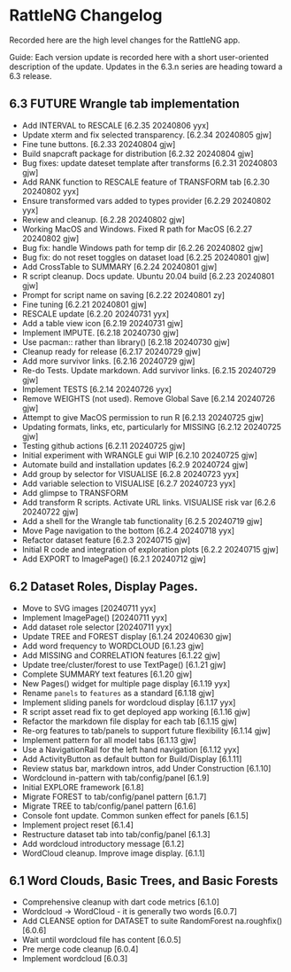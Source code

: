 # RattleNG Changelog

Recorded here are the high level changes for the RattleNG app.

Guide: Each version update is recorded here with a short user-oriented
description of the update. Updates in the 6.3.n series are heading
toward a 6.3 release.

## 6.3 FUTURE Wrangle tab implementation

+ Add INTERVAL to RESCALE [6.2.35 20240806 yyx]
+ Update xterm and fix selected transparency. [6.2.34 20240805 gjw]
+ Fine tune buttons. [6.2.33 20240804 gjw]
+ Build snapcraft package for distribution [6.2.32 20240804 gjw]
+ Bug fixes: update dateset template after transforms [6.2.31 20240803 gjw]
+ Add RANK function to RESCALE feature of TRANSFORM tab [6.2.30 20240802 yyx]
+ Ensure transformed vars added to types provider [6.2.29 20240802 yyx]
+ Review and cleanup. [6.2.28 20240802 gjw]
+ Working MacOS and Windows. Fixed R path for MacOS [6.2.27 20240802 gjw]
+ Bug fix: handle Windows path for temp dir [6.2.26 20240802 gjw]
+ Bug fix: do not reset toggles on dataset load [6.2.25 20240801 gjw]
+ Add CrossTable to SUMMARY [6.2.24 20240801 gjw]
+ R script cleanup. Docs update. Ubuntu 20.04 build [6.2.23 20240801 gjw]
+ Prompt for script name on saving [6.2.22 20240801 zy]
+ Fine tuning [6.2.21 20240801 gjw]
+ RESCALE update [6.2.20 20240731 yyx]
+ Add a table view icon [6.2.19 20240731 gjw]
+ Implement IMPUTE.  [6.2.18 20240730 gjw]
+ Use pacman:: rather than library() [6.2.18 20240730 gjw]
+ Cleanup ready for release [6.2.17 20240729 gjw]
+ Add more survivor links. [6.2.16 20240729 gjw]
+ Re-do Tests. Update markdown. Add survivor links. [6.2.15 20240729 gjw]
+ Implement TESTS [6.2.14 20240726 yyx]
+ Remove WEIGHTS (not used). Remove Global Save [6.2.14 20240726 gjw]
+ Attempt to give MacOS permission to run R [6.2.13 20240725 gjw]
+ Updating formats, links, etc, particularly for MISSING [6.2.12 20240725 gjw]
+ Testing github actions [6.2.11 20240725 gjw]
+ Initial experiment with WRANGLE gui WIP [6.2.10 20240725 gjw]
+ Automate build and installation updates [6.2.9 20240724 gjw]
+ Add group by selector for VISUALISE [6.2.8 20240723 yyx]
+ Add variable selection to VISUALISE [6.2.7 20240723 yyx]
+ Add glimpse to TRANSFORM
+ Add transform R scripts. Activate URL links. VISUALISE risk var [6.2.6 20240722 gjw]
+ Add a shell for the Wrangle tab functionality [6.2.5 20240719 gjw]
+ Move Page navigation to the bottom [6.2.4 20240718 yyx]
+ Refactor dataset feature [6.2.3 20240715 gjw]
+ Initial R code and integration of exploration plots [6.2.2 20240715 gjw]
+ Add EXPORT to ImagePage() [6.2.1 20240712 gjw]

## 6.2 Dataset Roles, Display Pages.

+ Move to SVG images [20240711 yyx]
+ Implement ImagePage() [20240711 yyx]
+ Add dataset role selector [20240711 yyx]
+ Update TREE and FOREST display [6.1.24 20240630 gjw]
+ Add word frequency to WORDCLOUD [6.1.23 gjw]
+ Add MISSING and CORRELATION features [6.1.22 gjw]
+ Update tree/cluster/forest to use TextPage() [6.1.21 gjw] 
+ Complete SUMMARY text features [6.1.20 gjw]
+ New Pages() widget for multiple page display [6.1.19 yyx]
+ Rename `panels` to `features` as a standard [6.1.18 gjw]
+ Implement sliding panels for wordcloud display [6.1.17 yyx]
+ R script asset read fix to get deployed app working [6.1.16 gjw]
+ Refactor the markdown file display for each tab [6.1.15 gjw]
+ Re-org features to tab/panels to support future flexibility [6.1.14 gjw]
+ Implement pattern for all model tabs [6.1.13 gjw]
+ Use a NavigationRail for the left hand navigation [6.1.12 yyx]
+ Add ActivityButton as default button for Build/Display [6.1.11]
+ Review status bar, markdown intros, add Under Construction [6.1.10]
+ Wordclound in-pattern with tab/config/panel [6.1.9]
+ Initial EXPLORE framework [6.1.8]
+ Migrate FOREST to tab/config/panel pattern [6.1.7]
+ Migrate TREE to tab/config/panel pattern [6.1.6]
+ Console font update. Common sunken effect for panels [6.1.5]
+ Implement project reset [6.1.4]
+ Restructure dataset tab into tab/config/panel [6.1.3]
+ Add wordcloud introductory message [6.1.2]
+ WordCloud cleanup. Improve image display. [6.1.1]

## 6.1 Word Clouds, Basic Trees, and Basic Forests

+ Comprehensive cleanup with dart code metrics [6.1.0]
+ Wordcloud -> WordCloud - it is generally two words [6.0.7]
+ Add CLEANSE option for DATASET to suite RandomForest na.roughfix() [6.0.6]
+ Wait until wordcloud file has content [6.0.5]
+ Pre merge code cleanup [6.0.4]
+ Implement wordcloud [6.0.3]
